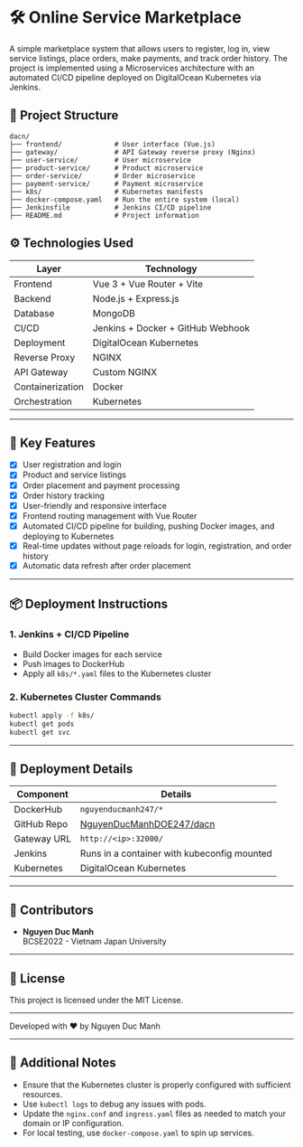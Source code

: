 # 🛠️ Online Service Marketplace

A simple marketplace system that allows users to register, log in, view service listings, place orders, make payments, and track order history. The project is implemented using a Microservices architecture with an automated CI/CD pipeline deployed on DigitalOcean Kubernetes via Jenkins.

## 📂 Project Structure

```
dacn/
├── frontend/             # User interface (Vue.js)
├── gateway/              # API Gateway reverse proxy (Nginx)
├── user-service/         # User microservice
├── product-service/      # Product microservice
├── order-service/        # Order microservice
├── payment-service/      # Payment microservice
├── k8s/                  # Kubernetes manifests
├── docker-compose.yaml   # Run the entire system (local)
├── Jenkinsfile           # Jenkins CI/CD pipeline
├── README.md             # Project information
```

## ⚙️ Technologies Used

| Layer            | Technology                        |
| ---------------- | --------------------------------- |
| Frontend         | Vue 3 + Vue Router + Vite         |
| Backend          | Node.js + Express.js              |
| Database         | MongoDB                           |
| CI/CD            | Jenkins + Docker + GitHub Webhook |
| Deployment       | DigitalOcean Kubernetes           |
| Reverse Proxy    | NGINX                             |
| API Gateway      | Custom NGINX                      |
| Containerization | Docker                            |
| Orchestration    | Kubernetes                        |

---

## 🚀 Key Features

- [x] User registration and login
- [x] Product and service listings
- [x] Order placement and payment processing
- [x] Order history tracking
- [x] User-friendly and responsive interface
- [x] Frontend routing management with Vue Router
- [x] Automated CI/CD pipeline for building, pushing Docker images, and deploying to Kubernetes
- [x] Real-time updates without page reloads for login, registration, and order history
- [x] Automatic data refresh after order placement

---

## 📦 Deployment Instructions

### 1. Jenkins + CI/CD Pipeline

- Build Docker images for each service
- Push images to DockerHub
- Apply all `k8s/*.yaml` files to the Kubernetes cluster

### 2. Kubernetes Cluster Commands

```bash
kubectl apply -f k8s/
kubectl get pods
kubectl get svc
```

---

## 📎 Deployment Details

| Component   | Details                                                                 |
| ----------- | ----------------------------------------------------------------------- |
| DockerHub   | `nguyenducmanh247/*`                                                    |
| GitHub Repo | [NguyenDucManhDOE247/dacn](https://github.com/NguyenDucManhDOE247/dacn) |
| Gateway URL | `http://<ip>:32000/`                                                    |
| Jenkins     | Runs in a container with kubeconfig mounted                             |
| Kubernetes  | DigitalOcean Kubernetes                                                 |

---

## 👤 Contributors

- **Nguyen Duc Manh**  
   BCSE2022 - Vietnam Japan University

---

## 📄 License

This project is licensed under the MIT License.

---

Developed with ❤️ by Nguyen Duc Manh

---

## 📘 Additional Notes

- Ensure that the Kubernetes cluster is properly configured with sufficient resources.
- Use `kubectl logs` to debug any issues with pods.
- Update the `nginx.conf` and `ingress.yaml` files as needed to match your domain or IP configuration.
- For local testing, use `docker-compose.yaml` to spin up services.

